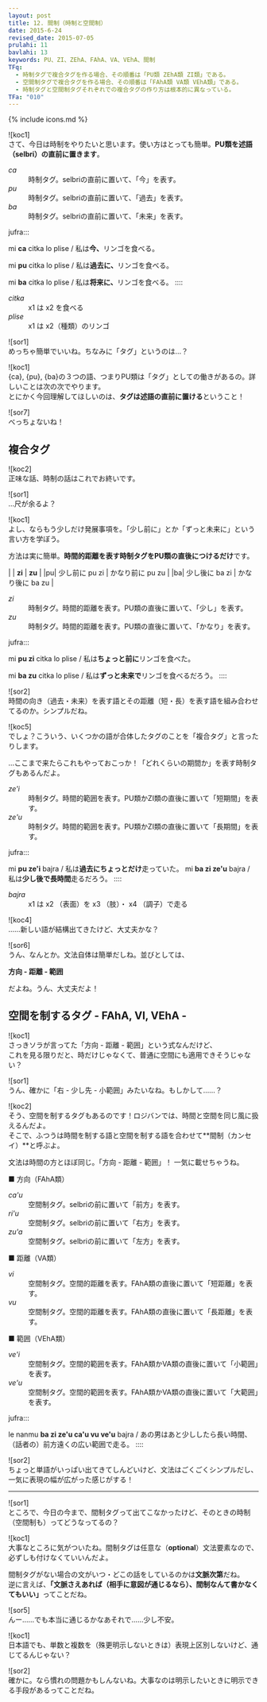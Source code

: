 ```yaml
---
layout: post
title: 12. 間制（時制と空間制）
date: 2015-6-24
revised_date: 2015-07-05
prulahi: 11
bavlahi: 13
keywords: PU、ZI、ZEhA、FAhA、VA、VEhA、間制
TFq:
  - 時制タグで複合タグを作る場合、その順番は「PU類 ZEhA類 ZI類」である。
  - 空間制タグで複合タグを作る場合、その順番は「FAhA類 VA類 VEhA類」である。
  - 時制タグと空間制タグそれぞれでの複合タグの作り方は根本的に異なっている。
TFa: "010"
---
```

{% include icons.md %}

![koc1]  
さて、今日は時制をやりたいと思います。使い方はとっても簡単。**PU類を述語（selbri）の直前に置きます**。

<dl class="box valsi drani">
<dt><dfn>ca</dfn></dt>
<dd >時制タグ。selbriの直前に置いて、「今」を表す。</dd>
<dt><dfn>pu</dfn></dt>
<dd >時制タグ。selbriの直前に置いて、「過去」を表す。</dd>
<dt><dfn>ba</dfn></dt>
<dd >時制タグ。selbriの直前に置いて、「未来」を表す。</dd>
</dl>

jufra:::

mi <b>ca</b> citka lo plise / 私は<b>今、</b>リンゴを食べる。

mi <b>pu</b> citka lo plise / 私は<b>過去に、</b>リンゴを食べる。

mi <b>ba</b> citka lo plise / 私は<b>将来に、</b>リンゴを食べる。
::::

<dl class="box valsi">
<dt><dfn>citka</dfn></dt>
<dd >x1 は x2 を食べる</dd>
<dt><dfn>plise</dfn></dt>
<dd >x1 は x2（種類）のリンゴ</dd>
</dl>

![sor1]  
めっちゃ簡単でいいね。ちなみに「タグ」というのは…？

![koc1]  
{ca}, {pu}, {ba}の３つの語、つまりPU類は「タグ」としての働きがあるの。詳しいことは次の次でやります。  
とにかく今回理解してほしいのは、**タグは述語の直前に置ける**ということ！

![sor7]  
べっちょないね！

## 複合タグ

![koc2]  
正味な話、時制の話はこれでお終いです。

![sor1]  
…尺が余るよ？

![koc1]  
よし、ならもう少しだけ発展事項を。「少し前に」とか「ずっと未来に」という言い方を学ぼう。

方法は実に簡単。**時間的距離を表す時制タグをPU類の直後につけるだけ**です。

|  |     <b>zi</b>         |        <b>zu</b>        |
|pu| 少し前に pu zi | かなり前に pu zu |
|ba| 少し後に ba zi | かなり後に ba zu |

<dl class="box valsi drani">
<dt><dfn>zi</dfn></dt>
<dd >時制タグ。時間的距離を表す。PU類の直後に置いて、「少し」を表す。</dd>
<dt><dfn>zu</dfn></dt>
<dd >時制タグ。時間的距離を表す。PU類の直後に置いて、「かなり」を表す。</dd>
</dl>

jufra:::

mi <b>pu zi</b> citka lo plise / 私は<b>ちょっと前に</b>リンゴを食べた。

mi <b>ba zu</b> citka lo plise / 私は<b>ずっと未来で</b>リンゴを食べるだろう。
::::

![sor2]  
時間の向き（過去・未来）を表す語とその距離（短・長）を表す語を組み合わせてるのか。シンプルだね。  

![koc5]  
でしょ？こういう、いくつかの語が合体したタグのことを「複合タグ」と言ったりします。

…ここまで来たらこれもやっておこっか！「どれくらいの期間か」を表す時制タグもあるんだよ。

<dl class="box valsi drani">
<dt><dfn>ze'i</dfn></dt>
<dd >時制タグ。時間的範囲を表す。PU類かZI類の直後に置いて「短期間」を表す。</dd>
<dt><dfn>ze'u</dfn></dt>
<dd >時制タグ。時間的範囲を表す。PU類かZI類の直後に置いて「長期間」を表す。</dd>
</dl>

jufra:::

mi <b>pu ze'i</b> bajra / 私は<b>過去にちょっとだけ</b>走っていた。
mi <b>ba zi ze'u</b> bajra / 私は<b>少し後で長時間</b>走るだろう。
::::

<dl class="box valsi">
<dt><dfn>bajra</dfn></dt>
<dd >x1 は x2 （表面）を x3 （肢）・ x4 （調子）で走る</dd>
</dl>

![koc4]  
……新しい語が結構出てきたけど、大丈夫かな？

![sor6]  
うん、なんとか。文法自体は簡単だしね。並びとしては、

**方向 - 距離 - 範囲**

だよね。うん、大丈夫だよ！


## 空間を制するタグ - FAhA, VI, VEhA -

![koc1]  
さっきソラが言ってた「方向 - 距離 - 範囲」という式なんだけど、  
これを見る限りだと、時だけじゃなくて、普通に空間にも適用できそうじゃない？

![sor1]  
うん、確かに「右 - 少し先 - 小範囲」みたいなね。もしかして……？

![koc2]  
そう、空間を制するタグもあるのです！ロジバンでは、時間と空間を同じ風に扱えるんだよ。  
そこで、ふつうは時間を制する語と空間を制する語を合わせて**間制（カンセイ）**と呼ぶよ。  

文法は時間の方とほぼ同じ。「方向 - 距離 - 範囲」！ 一気に載せちゃうね。


■ 方向（FAhA類）

<dl class="box valsi drani">
<dt><dfn>ca'u</dfn></dt>
<dd >空間制タグ。selbriの前に置いて「前方」を表す。</dd>
<dt><dfn>ri'u</dfn></dt>
<dd >空間制タグ。selbriの前に置いて「右方」を表す。</dd>
<dt><dfn>zu'a</dfn></dt>
<dd >空間制タグ。selbriの前に置いて「左方」を表す。</dd>
</dl>


■ 距離（VA類）

<dl class="box valsi drani">
<dt><dfn>vi</dfn></dt>
<dd >空間制タグ。空間的距離を表す。FAhA類の直後に置いて「短距離」を表す。</dd>
<dt><dfn>vu</dfn></dt>
<dd >空間制タグ。空間的距離を表す。FAhA類の直後に置いて「長距離」を表す。</dd>
</dl>


■ 範囲（VEhA類）

<dl class="box valsi drani">
<dt><dfn>ve'i</dfn></dt>
<dd >空間制タグ。空間的範囲を表す。FAhA類かVA類の直後に置いて「小範囲」を表す。</dd>
<dt><dfn>ve'u</dfn></dt>
<dd >空間制タグ。空間的範囲を表す。FAhA類かVA類の直後に置いて「大範囲」を表す。</dd>
</dl>


jufra:::

le nanmu <b>ba zi ze'u ca'u vu ve'u</b> bajra / あの男はあと少ししたら長い時間、（話者の）前方遠くの広い範囲で走る。
::::

![sor2]  
ちょっと単語がいっぱい出てきてしんどいけど、文法はごくごくシンプルだし、一気に表現の幅が広がった感じがする！

-----

![sor1]  
ところで、今日の今まで、間制タグって出てこなかったけど、そのときの時制（空間制も）ってどうなってるの？

![koc1]  
大事なところに気がついたね。間制タグは任意な（<b>optional</b>）文法要素なので、必ずしも付けなくていいんだよ。

間制タグがない場合の文がいつ・どこの話をしているのかは<b>文脈次第</b>だね。  
逆に言えば、<b>「文脈さえあれば（相手に意図が通じるなら）、間制なんて書かなくてもいい」</b>ってことだね。

![sor5]  
んー……でも本当に通じるかなあそれで……少し不安。

![koc1]  
日本語でも、単数と複数を（殊更明示しないときは）表現上区別しないけど、通じてるんじゃない？

![sor2]  
確かに。なら慣れの問題かもしんないね。大事なのは明示したいときに明示できる手段があるってことだね。

